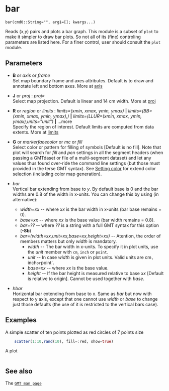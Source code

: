 # bar

	bar(cmd0::String="", arg1=[]; kwargs...)

Reads (x,y) pairs and plots a bar graph. This module is a subset of `plot` to make it simpler to draw bar
plots. So not all of its (fine) controling parameters are listed here. For a finer control, user should
consult the `plot` module. 

Parameters
----------

- **B** or *axis* or *frame*\
  Set map boundary frame and axes attributes. Default is to draw and annotate left and bottom axes.
  More at [axis](@ref)

- **J** or *proj* : *proj=<parameters>*\
  Select map projection. Default is linear and 14 cm width. More at [proj](@ref)

- **R** or *region* or *limits* : *limits=(xmin, xmax, ymin, ymax)* **|** *limits=(BB=(xmin, xmax, ymin, ymax),)*
   **|** *limits=(LLUR=(xmin, xmax, ymin, ymax),units="unit")* **|** ...more \
   Specify the region of interest. Default limits are computed from data extents. More at [limits](@ref)

- **G** or *markerfacecolor* or *mc* or *fill*\
   Select color or pattern for filling of symbols [Default is no fill]. Note that plot will search for *fill*
   and *pen* settings in all the segment headers (when passing a GMTdaset or file of a multi-segment dataset)
   and let any values thus found over-ride the command line settings (but those must provided in the terse GMT
   syntax). See [Setting color](@ref) for extend color selection (including color map generation).

- *bar*\
   Vertical bar extending from base to *y*. By default base is 0 and the bar widths are 0.8 of the width in
   x-units. You can change this by using (in alternative):
     - *width=xx* -- where *xx* is the bar width in x-units (bar base remains = 0).
     - *base=xx* -- where *xx* is the base value (bar width remains = 0.8).
     - *bar=??* -- where *??* is a string with a full GMT syntax for this option (**-Sb**)
     - *bar=(width=xx,unit=xx,base=xx,height=xx)*  -- Atention, the order of members matters but only *width* is mandatory.
       - *width* -- The bar width in x-units. To specify it in plot units, use the *unit* member with `cm`, `inch` or `point`.
       - *unit* -- In case *width* is given in plot units. Valid units are cm`, `inch` or `point`.
       - *base=xx* -- where *xx* is the base value.
       - *height* -- If the bar height is measured relative to base *xx* [Default is relative to origin].
          Cannot be used together with *base*.

- *hbar*\
   Horizontal bar extending from base to x. Same as *bar* but now with respect to y axis, except that one
   cannot use *width* or *base* to change just those defaults (the use of it is restricted to the vertical
   bars case).


Examples
--------

A simple scatter of ten points plotted as red circles of 7 points size

```julia
    scatter(1:10,rand(10), fill=:red, show=true)
```

A plot 

```julia
```


See also
--------

The [`GMT man page`](https://gmt.soest.hawaii.edu/doc/latest/plot.html)